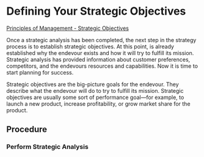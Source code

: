 # Defining Your Strategic Objectives

[Principles of Management - Strategic Objectives](https://opentextbc.ca/principlesofmanagementopenstax/chapter/strategic-objectives-and-levels-of-strategy/#:~:text=Strategic%20objectives%20are%20the%20big,share%20for%20the%20company's%20product.)

Once a strategic analysis has been completed, the next step in the strategy process is to establish strategic objectives. At this point, is already established why the endevour exists and how it will try to fulfill its mission. Strategic analysis has provided information about customer preferences, competitors, and the endevours resources and capabilities. Now it is time to start planning for success.

Strategic objectives are the big-picture goals for the endevour. They describe what the endevour will do to try to fulfill its mission. Strategic objectives are usually some sort of performance goal—for example, to launch a new product, increase profitability, or grow market share for the product.

## Procedure

### Perform Strategic Analysis

### 